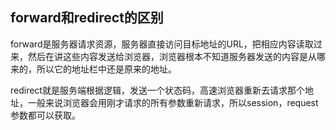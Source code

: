 ## forward和redirect的区别

forward是服务器请求资源，服务器直接访问目标地址的URL，把相应内容读取过来，然后在讲这些内容发送给浏览器，浏览器根本不知道服务器发送的内容是从哪来的，所以它的地址栏中还是原来的地址。

redirect就是服务端根据逻辑，发送一个状态码，高速浏览器重新去请求那个地址，一般来说浏览器会用刚才请求的所有参数重新请求，所以session，request参数都可以获取。

